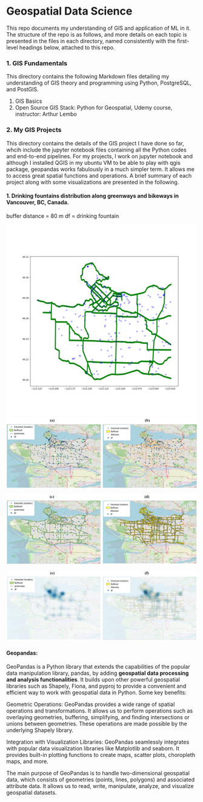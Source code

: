 # Geospatial Data Science

This repo documents my understanding of GIS and application of ML in it. The structure of the repo is as follows, and more details on each topic is presented in the files in each directory, named consistently with the first-level headings below, attached to this repo.


### 1. GIS Fundamentals
This directory contains the following Markdown files detailing my understanding of GIS theory and programming using Python, PostgreSQL, and PostGIS. 

1. GIS Basics
2. Open Source GIS Stack: Python for Geospatial, Udemy course, instructor: Arthur Lembo

### 2. My GIS Projects
This directory contains the details of the GIS project I have done so far, whcih include the jupyter notebook files containing all the Python codes and end-to-end pipelines. For my projects, I work on jupyter notebook and although I installed QGIS in my ubuntu VM to be able to play with qgis package, geopandas works fabulously in a much simpler term. It allows me to access great spatial functions and operations. A brief summary of each project along with some visualizations are presented in the following. 

#### 1. Drinking fountains distribution along greenways and bikeways in Vancouver, BC, Canada. 

buffer distance = 80 m
df = drinking fountain

![!](https://raw.githubusercontent.com/DanialArab/Geospatial_Data_Science/main/My%20GIS%20Projects/plots/80_m_buffered_greenways_plus_df.png)
![](https://github.com/DanialArab/images/blob/main/GIS/1.PNG)

![](https://github.com/DanialArab/images/blob/main/GIS/2.PNG)

![](https://github.com/DanialArab/images/blob/main/GIS/3.PNG)


#### Geopandas:

GeoPandas is a Python library that extends the capabilities of the popular data manipulation library, pandas, by adding **geospatial data processing and analysis functionalities**. It builds upon other powerful geospatial libraries such as Shapely, Fiona, and pyproj to provide a convenient and efficient way to work with geospatial data in Python. Some key benefits: 

Geometric Operations: GeoPandas provides a wide range of spatial operations and transformations. It allows us to perform operations such as overlaying geometries, buffering, simplifying, and finding intersections or unions between geometries. These operations are made possible by the underlying Shapely library.

Integration with Visualization Libraries: GeoPandas seamlessly integrates with popular data visualization libraries like Matplotlib and seaborn. It provides built-in plotting functions to create maps, scatter plots, choropleth maps, and more.

The main purpose of GeoPandas is to handle two-dimensional geospatial data, which consists of geometries (points, lines, polygons) and associated attribute data. It allows us to read, write, manipulate, analyze, and visualize geospatial datasets.




